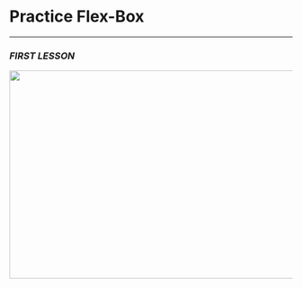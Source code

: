# Practice Flex-Box

---

### **_FIRST LESSON_**

<img src="https://miro.medium.com/max/1400/1*Sikmk255jmovc2VQlcQBcw.png"  width="700" height="370">
